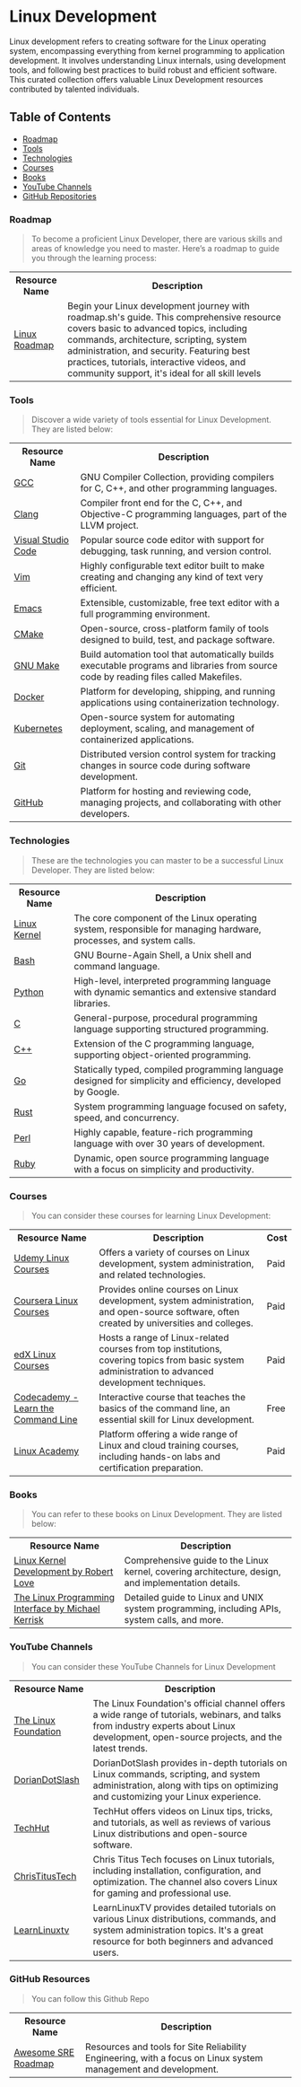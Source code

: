 # Linux Development
Linux development refers to creating software for the Linux operating system, encompassing everything from kernel programming to application development. It involves understanding Linux internals, using development tools, and following best practices to build robust and efficient software. This curated collection offers valuable Linux Development resources contributed by talented individuals.

## Table of Contents

- [Roadmap](#roadmap)
- [Tools](#tools)
- [Technologies](#technologies)
- [Courses](#courses)
- [Books](#books)
- [YouTube Channels](#youtube-channels)
- [GitHub Repositories](#github-repositories)

### Roadmap

> To become a proficient Linux Developer, there are various skills and areas of knowledge you need to master. Here’s a roadmap to guide you through the learning process:

<table width="100%" id="Roadmap">
  <tr>
    <th>Resource Name</th>
    <th>Description</th>
  </tr>
  <tr>
    <td><a href="https://roadmap.sh/linux">Linux Roadmap</a></td>
    <td>Begin your Linux development journey with roadmap.sh's guide. This comprehensive resource covers basic to advanced topics, including commands, architecture, scripting, system administration, and security. Featuring best practices, tutorials, interactive videos, and community support, it's ideal for all skill levels</td>
  </tr>
</table>

### Tools

> Discover a wide variety of tools essential for Linux Development. They are listed below:

<table width="100%">
  <tr>
    <th>Resource Name</th>
    <th>Description</th>
  </tr>
  <tr>
    <td><a href="https://www.gnu.org/software/gcc/">GCC</a></td>
    <td>GNU Compiler Collection, providing compilers for C, C++, and other programming languages.</td>
  </tr>
  <tr>
    <td><a href="https://clang.llvm.org/">Clang</a></td>
    <td>Compiler front end for the C, C++, and Objective-C programming languages, part of the LLVM project.</td>
  </tr>
  <tr>
    <td><a href="https://www.visualstudio.com/vs/">Visual Studio Code</a></td>
    <td>Popular source code editor with support for debugging, task running, and version control.</td>
  </tr>
  <tr>
    <td><a href="https://vim.org/">Vim</a></td>
    <td>Highly configurable text editor built to make creating and changing any kind of text very efficient.</td>
  </tr>
  <tr>
    <td><a href="https://www.gnu.org/software/emacs/">Emacs</a></td>
    <td>Extensible, customizable, free text editor with a full programming environment.</td>
  </tr>
  <tr>
    <td><a href="https://cmake.org/">CMake</a></td>
    <td>Open-source, cross-platform family of tools designed to build, test, and package software.</td>
  </tr>
  <tr>
    <td><a href="https://www.gnu.org/software/make/">GNU Make</a></td>
    <td>Build automation tool that automatically builds executable programs and libraries from source code by reading files called Makefiles.</td>
  </tr>
  <tr>
    <td><a href="https://www.docker.com/">Docker</a></td>
    <td>Platform for developing, shipping, and running applications using containerization technology.</td>
  </tr>
  <tr>
    <td><a href="https://kubernetes.io/">Kubernetes</a></td>
    <td>Open-source system for automating deployment, scaling, and management of containerized applications.</td>
  </tr>
  <tr>
    <td><a href="https://git-scm.com/">Git</a></td>
    <td>Distributed version control system for tracking changes in source code during software development.</td>
  </tr>
  <tr>
    <td><a href="https://github.com/">GitHub</a></td>
    <td>Platform for hosting and reviewing code, managing projects, and collaborating with other developers.</td>
  </tr>
</table>

### Technologies

> These are the technologies you can master to be a successful Linux Developer. They are listed below:

<table width="100%">
  <tr>
    <th>Resource Name</th>
    <th>Description</th>
  </tr>
  <tr>
    <td><a href="https://www.kernel.org/">Linux Kernel</a></td>
    <td>The core component of the Linux operating system, responsible for managing hardware, processes, and system calls.</td>
  </tr>
  <tr>
    <td><a href="https://www.gnu.org/software/bash/">Bash</a></td>
    <td>GNU Bourne-Again Shell, a Unix shell and command language.</td>
  </tr>
  <tr>
    <td><a href="https://www.python.org/">Python</a></td>
    <td>High-level, interpreted programming language with dynamic semantics and extensive standard libraries.</td>
  </tr>
  <tr>
    <td><a href="https://www.cprogramming.com/">C</a></td>
    <td>General-purpose, procedural programming language supporting structured programming.</td>
  </tr>
  <tr>
    <td><a href="https://www.cplusplus.com/">C++</a></td>
    <td>Extension of the C programming language, supporting object-oriented programming.</td>
  </tr>
  <tr>
    <td><a href="https://golang.org/">Go</a></td>
    <td>Statically typed, compiled programming language designed for simplicity and efficiency, developed by Google.</td>
  </tr>
  <tr>
    <td><a href="https://www.rust-lang.org/">Rust</a></td>
    <td>System programming language focused on safety, speed, and concurrency.</td>
  </tr>
  <tr>
    <td><a href="https://www.perl.org/">Perl</a></td>
    <td>Highly capable, feature-rich programming language with over 30 years of development.</td>
  </tr>
  <tr>
    <td><a href="https://ruby-lang.org/">Ruby</a></td>
    <td>Dynamic, open source programming language with a focus on simplicity and productivity.</td>
  </tr>
</table>

### Courses

> You can consider these courses for learning Linux Development:

<table width="100%">
  <tr>
    <th>Resource Name</th>
    <th>Description</th>
    <th>Cost</th>
  </tr>
  <tr>
    <td><a href="https://www.udemy.com/topic/linux/">Udemy Linux Courses</a></td>
    <td>Offers a variety of courses on Linux development, system administration, and related technologies.</td>
    <td>Paid</td>
  </tr>
  <tr>
    <td><a href="https://www.coursera.org/courses?query=linux">Coursera Linux Courses</a></td>
    <td>Provides online courses on Linux development, system administration, and open-source software, often created by universities and colleges.</td>
    <td>Paid</td>
  </tr>
  <tr>
    <td><a href="https://www.edx.org/learn/linux">edX Linux Courses</a></td>
    <td>Hosts a range of Linux-related courses from top institutions, covering topics from basic system administration to advanced development techniques.</td>
    <td>Paid</td>
  </tr>
  <tr>
    <td><a href="https://www.codecademy.com/learn/learn-the-command-line">Codecademy - Learn the Command Line</a></td>
    <td>Interactive course that teaches the basics of the command line, an essential skill for Linux development.</td>
    <td>Free</td>
  </tr>
  <tr>
    <td><a href="https://linuxacademy.com/">Linux Academy</a></td>
    <td>Platform offering a wide range of Linux and cloud training courses, including hands-on labs and certification preparation.</td>
    <td>Paid</td>
  </tr>
</table>

### Books

> You can refer to these books on Linux Development. They are listed below:

<table width="100%">
  <tr>
    <th>Resource Name</th>
    <th>Description</th>
  </tr>
  <tr>
    <td><a href="https://www.amazon.com/Linux-Kernel-Development-Robert-Love/dp/0672329468">Linux Kernel Development by Robert Love</a></td>
    <td>Comprehensive guide to the Linux kernel, covering architecture, design, and implementation details.</td>
  </tr>
  <tr>
    <td><a href="https://www.amazon.com/Linux-Programming-Interface-System-Handbook/dp/1593272200">The Linux Programming Interface by Michael Kerrisk</a></td>
    <td>Detailed guide to Linux and UNIX system programming, including APIs, system calls, and more.</td>
  </tr>
</table>

### YouTube Channels

> You can consider these YouTube Channels for Linux Development

<table width="100%">
  <tr>
    <th>Resource Name</th>
    <th>Description</th>
  </tr>
  <tr>
    <td><a href="https://www.youtube.com/user/TheLinuxFoundation">The Linux Foundation</a></td>
    <td>The Linux Foundation's official channel offers a wide range of tutorials, webinars, and talks from industry experts about Linux development, open-source projects, and the latest trends.</td>
  </tr>
  <tr>
    <td><a href="https://www.youtube.com/c/DorianDotSlash">DorianDotSlash</a></td>
    <td>DorianDotSlash provides in-depth tutorials on Linux commands, scripting, and system administration, along with tips on optimizing and customizing your Linux experience.</td>
  </tr>
      <td><a href="https://www.youtube.com/c/TechHut">TechHut</a></td>
    <td>TechHut offers videos on Linux tips, tricks, and tutorials, as well as reviews of various Linux distributions and open-source software.</td>
  </tr>
  <tr>
    <td><a href="https://www.youtube.com/c/ChrisTitusTech">ChrisTitusTech</a></td>
    <td> Chris Titus Tech focuses on Linux tutorials, including installation, configuration, and optimization. The channel also covers Linux for gaming and professional use.</td>
  </tr>
   <tr>
    <td><a href="https://www.youtube.com/c/LearnLinuxtv">LearnLinuxtv</a></td>
    <td>  LearnLinuxTV provides detailed tutorials on various Linux distributions, commands, and system administration topics. It's a great resource for both beginners and advanced users.</td>
  </tr>
</table>

### GitHub Resources

> You can follow this Github Repo

<table width="100%" id="github Resources">
  <tr>
    <th>Resource Name</th>
    <th>Description</th>
  </tr>

  <tr>
    <td><a href="https://github.com/dastergon/awesome-sre">Awesome SRE Roadmap</a></td>
    <td>Resources and tools for Site Reliability Engineering, with a focus on Linux system management and development.</td>
  </tr>
</table>
